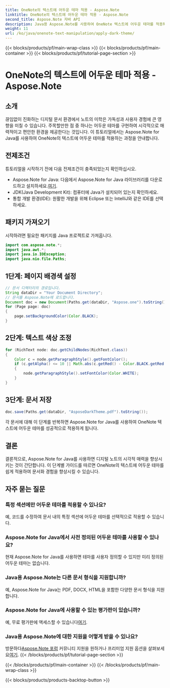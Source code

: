```yaml
---
title: OneNote의 텍스트에 어두운 테마 적용 - Aspose.Note
linktitle: OneNote의 텍스트에 어두운 테마 적용 - Aspose.Note
second_title: Aspose.Note 자바 API
description: Java용 Aspose.Note를 사용하여 OneNote 텍스트에 어두운 테마를 적용하는 쉬운 단계를 살펴보세요. 디지털 문서 경험을 쉽게 향상시키십시오.
weight: 11
url: /ko/java/onenote-text-manipulation/apply-dark-theme/
---
```


{{< blocks/products/pf/main-wrap-class >}}
{{< blocks/products/pf/main-container >}}
{{< blocks/products/pf/tutorial-page-section >}}

# OneNote의 텍스트에 어두운 테마 적용 - Aspose.Note

## 소개
끊임없이 진화하는 디지털 문서 환경에서 노트의 미학은 가독성과 사용자 경험에 큰 영향을 미칠 수 있습니다. 주목할만한 점 중 하나는 어두운 테마를 구현하여 시각적으로 매력적이고 편안한 환경을 제공한다는 것입니다. 이 튜토리얼에서는 Aspose.Note for Java를 사용하여 OneNote의 텍스트에 어두운 테마를 적용하는 과정을 안내합니다.
## 전제조건
튜토리얼을 시작하기 전에 다음 전제조건이 충족되었는지 확인하십시오.
-  Aspose.Note for Java: 다음에서 Aspose.Note for Java 라이브러리를 다운로드하고 설치하세요.[여기](https://releases.aspose.com/note/java/).
- JDK(Java Development Kit): 컴퓨터에 Java가 설치되어 있는지 확인하세요.
- 통합 개발 환경(IDE): 원활한 개발을 위해 Eclipse 또는 IntelliJ와 같은 IDE를 선택하세요.
## 패키지 가져오기
시작하려면 필요한 패키지를 Java 프로젝트로 가져옵니다.
```java
import com.aspose.note.*;
import java.awt.*;
import java.io.IOException;
import java.nio.file.Paths;
```
## 1단계: 페이지 배경색 설정
```java
// 문서 디렉터리의 경로입니다.
String dataDir = "Your Document Directory";
// 문서를 Aspose.Note에 로드합니다.
Document doc = new Document(Paths.get(dataDir, "Aspose.one").toString());
for (Page page: doc)
{
    page.setBackgroundColor(Color.BLACK);
}
```
## 2단계: 텍스트 색상 조정
```java
for (RichText node: doc.getChildNodes(RichText.class))
{
    Color c = node.getParagraphStyle().getFontColor();
    if (c.getAlpha() <= 10 || Math.abs(c.getRed() - Color.BLACK.getRed()) + Math.abs(c.getGreen() - Color.BLACK.getGreen()) + Math.abs(c.getBlue() - Color.BLACK.getBlue()) <= 30)
    {
        node.getParagraphStyle().setFontColor(Color.WHITE);
    }
}
```
## 3단계: 문서 저장
```java
doc.save(Paths.get(dataDir, "AsposeDarkTheme.pdf").toString());
```
각 문서에 대해 이 단계를 반복하면 Aspose.Note for Java를 사용하여 OneNote 텍스트에 어두운 테마를 성공적으로 적용하게 됩니다.
## 결론
결론적으로, Aspose.Note for Java를 사용하면 디지털 노트의 시각적 매력을 향상시키는 것이 간단합니다. 이 단계별 가이드를 따르면 OneNote의 텍스트에 어두운 테마를 쉽게 적용하여 문서화 경험을 향상시킬 수 있습니다.
## 자주 묻는 질문
### 특정 섹션에만 어두운 테마를 적용할 수 있나요?
예, 코드를 수정하여 문서 내의 특정 섹션에 어두운 테마를 선택적으로 적용할 수 있습니다.
### Aspose.Note for Java에서 사전 정의된 어두운 테마를 사용할 수 있나요?
현재 Aspose.Note for Java를 사용하면 테마를 사용자 정의할 수 있지만 미리 정의된 어두운 테마는 없습니다.
### Java용 Aspose.Note는 다른 문서 형식을 지원합니까?
예, Aspose.Note for Java는 PDF, DOCX, HTML을 포함한 다양한 문서 형식을 지원합니다.
### Aspose.Note for Java에 사용할 수 있는 평가판이 있습니까?
 예, 무료 평가판에 액세스할 수 있습니다[여기](https://releases.aspose.com/).
### Java용 Aspose.Note에 대한 지원을 어떻게 받을 수 있나요?
 방문하다[Aspose.Note 포럼](https://forum.aspose.com/c/note/28) 커뮤니티 지원을 원하거나 프리미엄 지원 옵션을 살펴보세요[여기](https://purchase.aspose.com/temporary-license/).
{{< /blocks/products/pf/tutorial-page-section >}}

{{< /blocks/products/pf/main-container >}}
{{< /blocks/products/pf/main-wrap-class >}}

{{< blocks/products/products-backtop-button >}}
